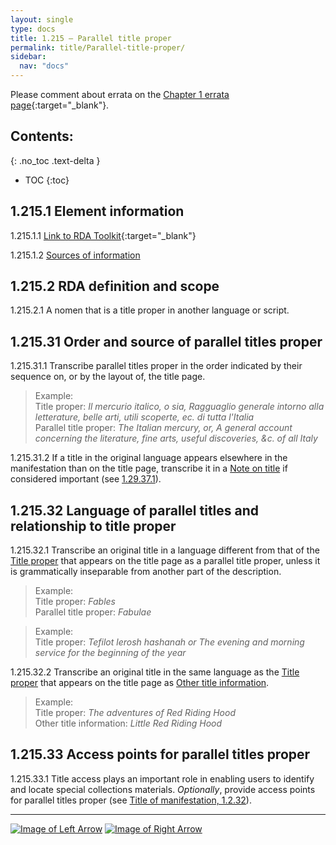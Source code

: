 ```yaml
---
layout: single
type: docs
title: 1.215 — Parallel title proper
permalink: title/Parallel-title-proper/
sidebar:
  nav: "docs"
---
```


Please comment about errata on the [Chapter 1 errata page](https://docs.google.com/document/d/1ZQrHST262NmyQBIjqDihNGPaU_Y9rKCN2wiRPtwm-D8/edit#heading=h.eylvn33nwstx){:target="_blank"}.

## Contents:
{: .no_toc .text-delta }

- TOC
{:toc}

## 1.215.1 Element information

<a name="1.215.1.1">1.215.1.1</a> [Link to RDA Toolkit](https://beta.rdatoolkit.org/Content?externalId=en-US_ala-01595b77-9820-3a0a-8488-ac6ee64cca09){:target="_blank"}

<a name="1.215.1.2">1.215.1.2</a> [Sources of information](/DCRMR/title/#1011-sources-of-information)

## 1.215.2 RDA definition and scope

<a name="1.215.2.1">1.215.2.1</a> A nomen that is a title proper in another language or script.

## 1.215.31 Order and source of parallel titles proper

<a name="1.215.31.1">1.215.31.1</a> Transcribe parallel titles proper in the order indicated by their sequence on, or by the layout of, the title page.

>Example:  
>Title proper: <CITE>Il mercurio italico, o sia, Ragguaglio generale intorno alla letterature, belle arti, utili scoperte, ec. di tutta l'Italia</CITE>  
>Parallel title proper: <CITE>The Italian mercury, or, A general account concerning the literature, fine arts, useful discoveries, &c. of all Italy</CITE>

<a name="1.215.31.2">1.215.31.2</a> If a title in the original language appears elsewhere in the manifestation than on the title page, transcribe it in a [Note on title](/DCRMR/title/Note-on-title) if considered important (see [1.29.37.1](/DCRMR/title/Note-on-title/#1.29.37.1)).

## 1.215.32 Language of parallel titles and relationship to title proper

<a name="1.215.32.1">1.215.32.1</a> Transcribe an original title in a language different from that of the [Title proper](/DCRMR/title/Title-proper) that appears on the title page as a parallel title proper, unless it is grammatically inseparable from another part of the description.

>Example:  
>Title proper: <CITE>Fables</CITE>  
>Parallel title proper: <CITE>Fabulae</CITE>  

>Example:  
>Title proper: <CITE>Tefilot lerosh hashanah or The evening and morning service for the beginning of the year</CITE>

<a name="1.215.32.2">1.215.32.2</a> Transcribe an original title in the same language as the [Title proper](/DCRMR/title/Title-proper) that appears on the title page as [Other title information](/DCRMR/title/Other-title-information).

>Example:  
>Title proper: <CITE>The adventures of Red Riding Hood</CITE>  
>Other title information: <CITE>Little Red Riding Hood</CITE>

## 1.215.33 Access points for parallel titles proper

<a name="1.215.33.1">1.215.33.1</a> Title access plays an important role in enabling users to identify and locate special collections materials.  *Optionally*, provide access points for parallel titles proper (see [Title of manifestation, 1.2.32](/DCRMR/title/Title-of-manifestation/#1232-title-access-points)).

---

[![Image of Left Arrow](https://rbms-bsc.github.io/DCRMR/assets/pictures/navigation/Arrow_Left.png "1.21 — Title proper")](/DCRMR/title/Title-proper/) [![Image of Right Arrow](https://rbms-bsc.github.io/DCRMR/assets/pictures/navigation/Arrow_Right.png "1.23 — Other title information")](/DCRMR/title/Other-title-information/)

